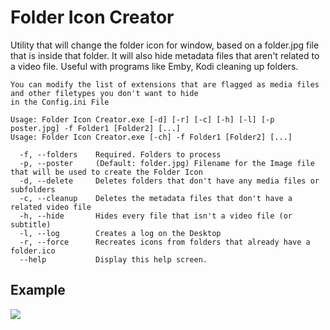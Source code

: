 # Folder Icon Creator
Utility that will change the folder icon for window, based on a folder.jpg file that is inside that folder. It will also hide metadata files that aren't related to a video file. Useful with programs like Emby, Kodi cleaning up folders.

```
You can modify the list of extensions that are flagged as media files and other filetypes you don't want to hide 
in the Config.ini File

Usage: Folder Icon Creator.exe [-d] [-r] [-c] [-h] [-l] [-p poster.jpg] -f Folder1 [Folder2] [...]
Usage: Folder Icon Creator.exe [-ch] -f Folder1 [Folder2] [...]

  -f, --folders    Required. Folders to process
  -p, --poster     (Default: folder.jpg) Filename for the Image file that will be used to create the Folder Icon
  -d, --delete     Deletes folders that don't have any media files or subfolders
  -c, --cleanup    Deletes the metadata files that don't have a related video file
  -h, --hide       Hides every file that isn't a video file (or subtitle)
  -l, --log        Creates a log on the Desktop
  -r, --force      Recreates icons from folders that already have a folder.ico
  --help           Display this help screen.
```
## Example
![](https://user-images.githubusercontent.com/11904426/49398126-70903500-f70b-11e8-9331-8547e333f993.jpg)

